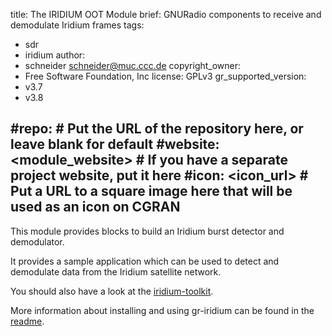 title: The IRIDIUM OOT Module
brief: GNURadio components to receive and demodulate Iridium frames
tags:
  - sdr
  - iridium
author:
  - schneider <schneider@muc.ccc.de>
copyright_owner:
  - Free Software Foundation, Inc
license: GPLv3
gr_supported_version:
  - v3.7
  - v3.8

#repo: # Put the URL of the repository here, or leave blank for default
#website: <module_website> # If you have a separate project website, put it here
#icon: <icon_url> # Put a URL to a square image here that will be used as an icon on CGRAN
---
This module provides blocks to build an Iridium burst detector and demodulator.

It provides a sample application which can be used to detect and demodulate
data from the Iridium satellite network.

You should also have a look at the [iridium-toolkit](https://github.com/muccc/iridium-toolkit).

More information about installing and using gr-iridium can be found in
the [readme](https://github.com/muccc/gr-iridium/blob/master/README.md).


